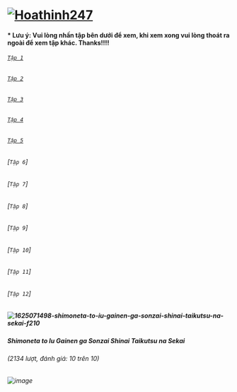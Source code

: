 # [![Hoathinh247](https://user-images.githubusercontent.com/75318518/141947432-f818d463-e399-4827-9d0d-1c5385968d8e.png)](https://admin1509.github.io/hoathinh247tv.com/)
#### * Lưu ý: Vui lòng nhấn tập bên dưới để xem, khi xem xong vui lòng thoát ra ngoài để xem tập khác. Thanks!!!!

###### [`Tập 1`](https://bitly.com/3wP31YW)
###### [`Tập 2`](https://bitly.com/3osjvCC)
###### [`Tập 3`](https://bitly.com/3Hqso8i)
###### [`Tập 4`](https://bitly.com/3Fcd39E)
###### [`Tập 5`](https://bitly.com/2YVJ1HO)
###### [`Tập 6`]
###### [`Tập 7`]
###### [`Tập 8`]
###### [`Tập 9`]
###### [`Tập 10`]
###### [`Tập 11`]
###### [`Tập 12`]

##### ![1625071498-shimoneta-to-iu-gainen-ga-sonzai-shinai-taikutsu-na-sekai-f210](https://user-images.githubusercontent.com/75318518/141960241-e7e44568-2a85-4a69-b9cc-87039c774459.jpg)
##### Shimoneta to Iu Gainen ga Sonzai Shinai Taikutsu na Sekai
###### (2134 lượt, đánh giá: 10 trên 10)
###### ![image](https://user-images.githubusercontent.com/75318518/141960625-fd1c94fb-ee96-441c-b2dc-ef5aed10293a.png)
